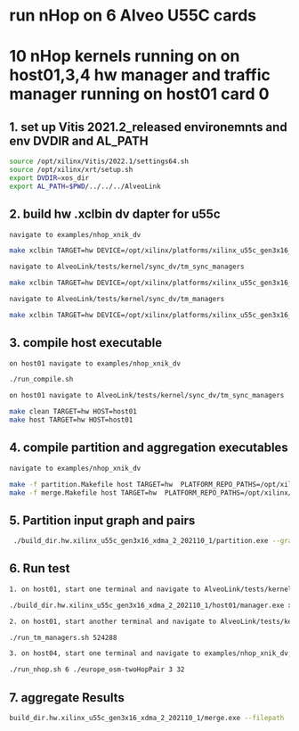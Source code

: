 <!---
/*
 * Copyright 2019-2022 Xilinx, Inc.
 *
 * Licensed under the Apache License, Version 2.0 (the "License");
 * you may not use this file except in compliance with the License.
 * You may obtain a copy of the License at
 *
 *     http://www.apache.org/licenses/LICENSE-2.0
 *
 * Unless required by applicable law or agreed to in writing, software
 * distributed under the License is distributed on an "AS IS" BASIS,
 * WITHOUT WARRANTIES OR CONDITIONS OF ANY KIND, either express or implied.
 * See the License for the specific language governing permissions and
 * limitations under the License.
 */
--->
# run nHop on 6 Alveo U55C cards
# 10 nHop kernels running on  on host01,3,4  hw manager and traffic manager running on host01 card 0
 
## 1. set up Vitis 2021.2_released environemnts and env DVDIR and AL_PATH

```sh
source /opt/xilinx/Vitis/2022.1/settings64.sh
source /opt/xilinx/xrt/setup.sh
export DVDIR=xos_dir
export AL_PATH=$PWD/../../../AlveoLink
```


## 2. build hw .xclbin dv dapter for u55c

```sh
navigate to examples/nhop_xnik_dv

make xclbin TARGET=hw DEVICE=/opt/xilinx/platforms/xilinx_u55c_gen3x16_xdma_2_202110_1/xilinx_u55c_gen3x16_xdma_2_202110_1.xpfm INTERFACE=2

navigate to AlveoLink/tests/kernel/sync_dv/tm_sync_managers

make xclbin TARGET=hw DEVICE=/opt/xilinx/platforms/xilinx_u55c_gen3x16_xdma_2_202110_1/xilinx_u55c_gen3x16_xdma_2_202110_1.xpfm INTERFACE=2

navigate to AlveoLink/tests/kernel/sync_dv/tm_managers

make xclbin TARGET=hw DEVICE=/opt/xilinx/platforms/xilinx_u55c_gen3x16_xdma_2_202110_1/xilinx_u55c_gen3x16_xdma_2_202110_1.xpfm INTERFACE=2

```

## 3. compile host executable

```sh
on host01 navigate to examples/nhop_xnik_dv

./run_compile.sh

on host01 navigate to AlveoLink/tests/kernel/sync_dv/tm_sync_managers

make clean TARGET=hw HOST=host01
make host TARGET=hw HOST=host01

```
## 4. compile partition and aggregation executables

```sh
navigate to examples/nhop_xnik_dv

make -f partition.Makefile host TARGET=hw  PLATFORM_REPO_PATHS=/opt/xilinx/platforms
make -f merge.Makefile host TARGET=hw  PLATFORM_REPO_PATHS=/opt/xilinx/platforms
```

## 5. Partition input graph and pairs

```sh
 ./build_dir.hw.xilinx_u55c_gen3x16_xdma_2_202110_1/partition.exe --graph europe_osm-wt.mtx --pair europe_osm-twoHopPair.mtx --numKernel 6 
```

## 6. Run test 

```sh
1. on host01, start one terminal and navigate to AlveoLink/tests/kernel/sync_dv/tm_sync_managers, and run (note: wait until you see the link is up before going to step 2)

./build_dir.hw.xilinx_u55c_gen3x16_xdma_2_202110_1/host01/manager.exe xnikSyncTraffic_managers.xclbin 0 1048576 65536 3 4 (note: wait until you see INFO: my id is: 10 my TM id is: 10 before going to step 3)

2. on host01, start another terminal and navigate to AlveoLink/tests/kernel/sync_dv/tm_managers, and run

./run_tm_managers.sh 524288

3. on host04, start one terminal and navigate to examples/nhop_xnik_dv, and run

./run_nhop.sh 6 ./europe_osm-twoHopPair 3 32
```

## 7. aggregate Results

```sh
build_dir.hw.xilinx_u55c_gen3x16_xdma_2_202110_1/merge.exe --filepath ./europe_osm-twoHopPair --numKernel 6
```

